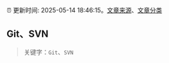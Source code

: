 :alarm_clock: 更新时间: 2025-05-14 18:46:15。[文章来源](/README.md)、[文章分类](/TAGS.md)

## Git、SVN


> 关键字：`Git`、`SVN`




